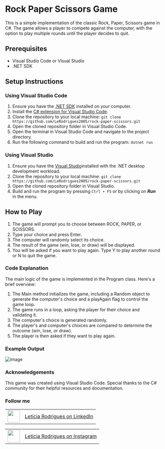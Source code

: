 # Rock Paper Scissors Game
This is a simple implementation of the classic Rock, Paper, Scissors game in C#. The game allows a player to compete against the computer, with the option to play multiple rounds until the player decides to quit.

## Prerequisites
- Visual Studio Code or Visual Studio
- .NET SDK
  
## Setup Instructions
### Using Visual Studio Code
1. Ensure you have the <a href="https://dotnet.microsoft.com/pt-br/download">.NET SDK</a> installed on your computer.
2. Install the <a href="https://marketplace.visualstudio.com/items?itemName=ms-dotnettools.csharp">C# extension for Visual Studio Code</a>.
3.  Clone the repository to your local machine:
  `git clone https://github.com/LeRodrigues2005/rock-paper-scissors.git`
5. Open the cloned repository folder in Visual Studio Code.
6.  Open the terminal in Visual Studio Code and navigate to the project directory.
7.  Run the following command to build and run the program:
  `dotnet run`

### Using Visual Studio
1. Ensure you have the <a href="https://visualstudio.microsoft.com/pt-br/">Visual Studio</a>installed with the .NET desktop development workload.
2. Clone the repository to your local machine:
  `git clone https://github.com/LeRodrigues2005/rock-paper-scissors.git`
3. Open the cloned repository folder in Visual Studio.
4.  Build and run the program by pressing `Ctrl + F5` or by clicking on ***Run*** in the menu.
   
## How to Play
1. The game will prompt you to choose between ROCK, PAPER, or SCISSORS.
2. Type your choice and press Enter.
3. The computer will randomly select its choice.
4. The result of the game (win, lose, or draw) will be displayed.
5. You will be asked if you want to play again. Type Y to play another round or N to quit the game.
   
### Code Explanation
The main logic of the game is implemented in the Program class. Here's a brief overview:

1. The Main method initializes the game, including a Random object to generate the computer's choice and a playAgain flag to control the game loop.
2. The game runs in a loop, asking the player for their choice and validating it.
3. The computer's choice is generated randomly.
4. The player's and computer's choices are compared to determine the outcome (win, lose, or draw).
5. The player is then asked if they want to play again.

### Example Output
![image](https://github.com/LeRodrigues2005/RockPaperScissors/assets/97632543/fe1fda59-8ce3-4700-8742-057dcb22d06f)
### Acknowledgements
This game was created using Visual Studio Code. Special thanks to the C# community for their helpful resources and documentation.

### Follow me

<table>
  <tr>
    <td><img loading="lazy" src="https://github.com/LeRodrigues2005/Randomik/assets/97632543/2596913e-d7ec-4164-83b8-3d7bd357242d" width="40" height="40"/></td>
    <td style="vertical-align: middle;"> <a href="https://www.linkedin.com/in/letícia-rodrigues-a75134254/">Letícia Rodrigues on LinkedIn</a> </td>
  </tr>
</table>

<table>
  <tr>
    <td><img loading="lazy" src="https://github.com/LeRodrigues2005/Randomik/assets/97632543/3615a9d2-87a2-4e68-bf74-ad8c652c3f69" width="40" height="40"/></td>
    <td style="vertical-align: middle;"> <a href="https://www.instagram.com/leticia_rodrigues2005/">Letícia Rodrigues on Instagram</a> </td>
  </tr>
</table>
